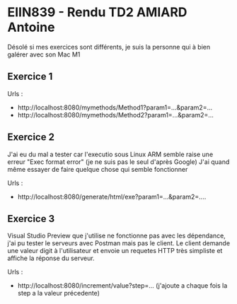 # EIIN839 - Rendu TD2 AMIARD Antoine

Désolé si mes exercices sont différents, je suis la personne qui à bien galérer avec son Mac M1

## Exercice 1

Urls :
 - http://localhost:8080/mymethods/Method1?param1=...&param2=...
 - http://localhost:8080/mymethods/Method2?param1=...&param2=...

## Exercice 2

J'ai eu du mal a tester car l'executio sous Linux ARM semble raise une erreur "Exec format error" (je ne suis pas le seul d'après Google)
J'ai quand même essayer de faire quelque chose qui semble fonctionner

Urls :
 - http://localhost:8080/generate/html/exe?param1=...&param2=....

## Exercice 3

Visual Studio Preview que j'utilise ne fonctionne pas avec les dépendance, j'ai pu tester le serveurs avec Postman mais pas le client. Le client demande une valeur digit à l'utilisateur et envoie un requetes HTTP très simpliste et affiche la réponse du serveur.

Urls :
 - http://localhost:8080/increment/value?step=... (j'ajoute a chaque fois la step a la valeur précedente)



